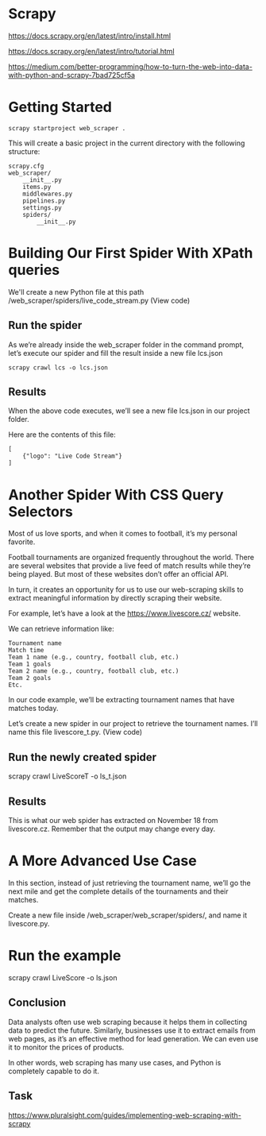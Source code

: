 Scrapy
======
https://docs.scrapy.org/en/latest/intro/install.html


https://docs.scrapy.org/en/latest/intro/tutorial.html

https://medium.com/better-programming/how-to-turn-the-web-into-data-with-python-and-scrapy-7bad725cf5a

# Getting Started
```
scrapy startproject web_scraper .
```

This will create a basic project in the current directory with the following structure:

```
scrapy.cfg
web_scraper/
    __init__.py
    items.py
    middlewares.py
    pipelines.py
    settings.py
    spiders/
        __init__.py
```

# Building Our First Spider With XPath queries

We'll create a new Python file at this path /web_scraper/spiders/live_code_stream.py (View code)

## Run the spider
As we’re already inside the web_scraper folder in the command prompt, let’s execute our spider and fill the result inside a new file lcs.json

```
scrapy crawl lcs -o lcs.json
```

## Results

When the above code executes, we’ll see a new file lcs.json in our project folder.

Here are the contents of this file:

```
[
    {"logo": "Live Code Stream"}
]
```

# Another Spider With CSS Query Selectors
Most of us love sports, and when it comes to football, it’s my personal favorite.

Football tournaments are organized frequently throughout the world. There are several websites that provide a live feed of match results while they’re being played. But most of these websites don’t offer an official API.

In turn, it creates an opportunity for us to use our web-scraping skills to extract meaningful information by directly scraping their website.

For example, let’s have a look at the https://www.livescore.cz/ website.

We can retrieve information like:

    Tournament name
    Match time
    Team 1 name (e.g., country, football club, etc.)
    Team 1 goals
    Team 2 name (e.g., country, football club, etc.)
    Team 2 goals
    Etc.

In our code example, we’ll be extracting tournament names that have matches today.

Let’s create a new spider in our project to retrieve the tournament names. I’ll name this file livescore_t.py. (View code)

## Run the newly created spider
scrapy crawl LiveScoreT -o ls_t.json

## Results

This is what our web spider has extracted on November 18 from livescore.cz. Remember that the output may change every day.


# A More Advanced Use Case
In this section, instead of just retrieving the tournament name, we’ll go the next mile and get the complete details of the tournaments and their matches.

Create a new file inside /web_scraper/web_scraper/spiders/, and name it livescore.py.

# Run the example
scrapy crawl LiveScore -o ls.json


## Conclusion

Data analysts often use web scraping because it helps them in collecting data to predict the future. Similarly, businesses use it to extract emails from web pages, as it’s an effective method for lead generation. We can even use it to monitor the prices of products.

In other words, web scraping has many use cases, and Python is completely capable to do it.


##  Task

https://www.pluralsight.com/guides/implementing-web-scraping-with-scrapy